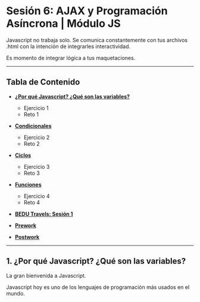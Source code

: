 # Sesión 6: AJAX y Programación Asíncrona | Módulo JS

Javascript no trabaja solo. Se comunica constantemente con tus archivos .html con la intención de integrarles interactividad.

Es momento de integrar lógica a tus maquetaciones.


***

## Tabla de Contenido
  
  - **[¿Por qué Javascript? ¿Qué son las variables?](#haz-un-"fork"-del-repositorio)**
    - Ejercicio 1
    - Reto 1
    
  - **[Condicionales](#alcance-1-dise%C3%B1a-el-arreglo-de-objetos-tours)**
    - Ejercicio 2
    - Reto 2
    
  - **[Ciclos](#alcance-2-crea-una-variable-de-usuario-en-indexjs)**
    - Ejercicio 3
    - Reto 3
    
  - **[Funciones](#alcance-3-crea-una-funci%C3%B3n-buscarToursPorPais)**
    - Ejercicio 4
    - Reto 4
    
  - **[BEDU Travels: Sesión 1](#alcance-4-indica-el-nombre-del-usuario-y-cu%C3%A1ntos-tours-tiene-colombia-col)**
  
  - **[Prework](#prework)**
  - **[Postwork](#postwork)**
  
***

## 1. ¿Por qué Javascript? ¿Qué son las variables?

La gran bienvenida a Javascript.

Javascript hoy es uno de los lenguajes de programación más usados en el mundo.

